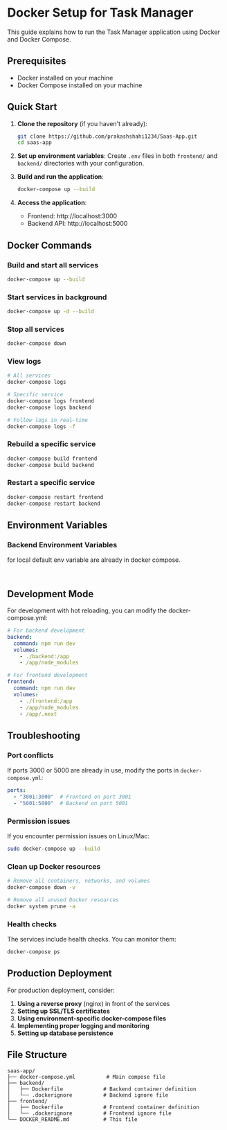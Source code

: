 # Docker Setup for Task Manager

This guide explains how to run the Task Manager application using Docker and Docker Compose.

## Prerequisites

- Docker installed on your machine
- Docker Compose installed on your machine

## Quick Start

1. **Clone the repository** (if you haven't already):
   ```bash
   git clone https://github.com/prakashshahi1234/Saas-App.git
   cd saas-app
   ```

2. **Set up environment variables**:
   Create `.env` files in both `frontend/` and `backend/` directories with your configuration.

3. **Build and run the application**:
   ```bash
   docker-compose up --build
   ```

4. **Access the application**:
   - Frontend: http://localhost:3000
   - Backend API: http://localhost:5000

## Docker Commands

### Build and start all services
```bash
docker-compose up --build
```

### Start services in background
```bash
docker-compose up -d --build
```

### Stop all services
```bash
docker-compose down
```

### View logs
```bash
# All services
docker-compose logs

# Specific service
docker-compose logs frontend
docker-compose logs backend

# Follow logs in real-time
docker-compose logs -f
```

### Rebuild a specific service
```bash
docker-compose build frontend
docker-compose build backend
```

### Restart a specific service
```bash
docker-compose restart frontend
docker-compose restart backend
```

## Environment Variables

### Backend Environment Variables
for local default env variable are already in docker compose.
```


```

## Development Mode

For development with hot reloading, you can modify the docker-compose.yml:

```yaml
# For backend development
backend:
  command: npm run dev
  volumes:
    - ./backend:/app
    - /app/node_modules

# For frontend development
frontend:
  command: npm run dev
  volumes:
    - ./frontend:/app
    - /app/node_modules
    - /app/.next
```

## Troubleshooting

### Port conflicts
If ports 3000 or 5000 are already in use, modify the ports in `docker-compose.yml`:
```yaml
ports:
  - "3001:3000"  # Frontend on port 3001
  - "5001:5000"  # Backend on port 5001
```

### Permission issues
If you encounter permission issues on Linux/Mac:
```bash
sudo docker-compose up --build
```

### Clean up Docker resources
```bash
# Remove all containers, networks, and volumes
docker-compose down -v

# Remove all unused Docker resources
docker system prune -a
```

### Health checks
The services include health checks. You can monitor them:
```bash
docker-compose ps
```

## Production Deployment

For production deployment, consider:

1. **Using a reverse proxy** (nginx) in front of the services
2. **Setting up SSL/TLS certificates**
3. **Using environment-specific docker-compose files**
4. **Implementing proper logging and monitoring**
5. **Setting up database persistence**

## File Structure

```
saas-app/
├── docker-compose.yml          # Main compose file
├── backend/
│   ├── Dockerfile             # Backend container definition
│   └── .dockerignore          # Backend ignore file
├── frontend/
│   ├── Dockerfile             # Frontend container definition
│   └── .dockerignore          # Frontend ignore file
└── DOCKER_README.md           # This file
```

